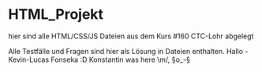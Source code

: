 # HTML_Projekt
hier sind alle HTML/CSS/JS Dateien aus dem Kurs #160 CTC-Lohr abgelegt

Alle Testfälle und Fragen sind hier als Lösung in Dateien enthalten.
Hallo -Kevin-Lucas Fonseka :D
Konstantin was here  \m/, §o_-§ 
